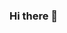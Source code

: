 ### Hi there 👋

<!--
**samsam4657/samsam4657** is a ✨ _special_ ✨ repository because its `README.md` (this file) appears on your GitHub profile.

Here are some ideas to get you started:

- 🔭 I’m currently working on archaeology and genetics
- 🌱 I’m currently learning on working with the command line interface for data science.

